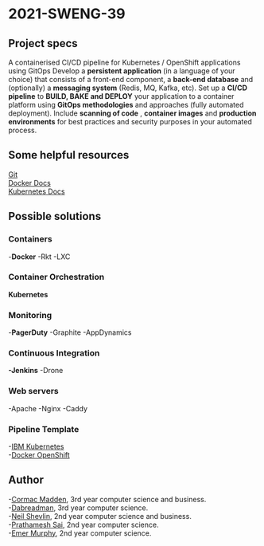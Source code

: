 # 2021-SWENG-39
## Project specs
A containerised CI/CD pipeline for Kubernetes / OpenShift applications using GitOps
Develop a **persistent application** (in a language of your choice) that consists of a front-end component, a **back-end database** and (optionally) a **messaging system** (Redis, MQ, Kafka, etc). Set up a **CI/CD pipeline** to **BUILD, BAKE and DEPLOY** your application to a container platform using **GitOps methodologies** and approaches (fully automated deployment). Include **scanning of code** , **container images** and **production environments** for best practices and security purposes in your automated process.

## Some helpful resources
[Git](https://git-scm.com/book/en/v2)  
[Docker Docs](https://docs.docker.com/)  
[Kubernetes Docs](https://www.docker.com/products/kubernetes)

## Possible solutions

### Containers
-**Docker**
-Rkt
-LXC
### Container Orchestration
**Kubernetes**

### Monitoring
-**PagerDuty**
-Graphite
-AppDynamics

### Continuous Integration
**-Jenkins**
-Drone

### Web servers
-Apache
-Nginx
-Caddy

### Pipeline Template
-[IBM Kubernetes](https://github.com/actions/starter-workflows/blob/c59b62dee0eae1f9f368b7011cf05c2fc42cf084/ci/ibm.yml)  
-[Docker OpenShift](https://github.com/actions/starter-workflows/blob/c59b62dee0eae1f9f368b7011cf05c2fc42cf084/ci/openshift.yml)

## Author
-[Cormac Madden](https://github.com/cormacmadden), 3rd year computer science and business.  
-[Dabreadman](https://github.com/dabreadman), 3rd year computer science.  
-[Neil Shevlin](https://github.com/neilshevlin), 2nd year computer science and business.  
-[Prathamesh Sai](https://github.com/saisankp), 2nd year computer science.  
-[Emer Murphy](https://github.com/emer289), 2nd year computer science. 
